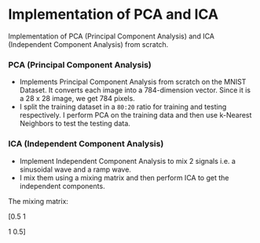 # Implementation of PCA and ICA

Implementation of PCA (Principal Component Analysis) and ICA (Independent Component Analysis) from scratch.

### PCA (Principal Component Analysis)
- Implements Principal Component Analysis from scratch on the MNIST Dataset. It converts each image into a 784-dimension vector. Since it is a 28 x 28 image, we get 784 pixels.
- I split the training dataset in a `80:20` ratio for training and testing respectively. I perform PCA on the training data and then use k-Nearest Neighbors to test the testing data.

### ICA (Independent Component Analysis)
- Implement Independent Component Analysis to mix 2 signals i.e. a sinusoidal wave and a ramp wave.
- I mix them using a mixing matrix and then perform ICA to get the independent components.

The mixing matrix:

[0.5 1

 1 0.5]
